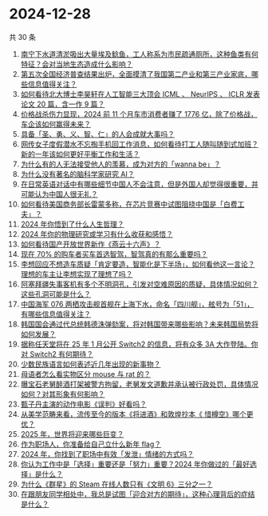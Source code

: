 # 2024-12-28

共 30 条

<!-- BEGIN ZHIHUVIDEO -->
<!-- 最后更新时间 Sat Dec 28 2024 00:12:21 GMT+0800 (China Standard Time) -->
1. [南宁下水道清淤吸出大量埃及鲶鱼，工人称系为市民疏通厕所，这种鱼类有何特征？会对当地生态造成什么影响？](https://www.zhihu.com/question/7936988780)
1. [第五次全国经济普查结果出炉，全面摸清了我国第二产业和第三产业家底，哪些信息值得关注？](https://www.zhihu.com/question/7911441186)
1. [如何看待北大博士李昊轩在人工智能三大顶会 ICML 、 NeurIPS 、 ICLR 发表论文 20 篇，含一作 9 篇？](https://www.zhihu.com/question/7819628640)
1. [价格战杀伤力显现，2024 前 11 个月车市消费者赚了 1776 亿，除了价格战，车企该如何赢得未来？](https://www.zhihu.com/question/7654165085)
1. [具备「圣、勇、义、智、仁」的人会成就大事吗？](https://www.zhihu.com/question/665702886)
1. [网传女子度假潜水不忘掏手机回工作消息，如何看待打工人随叫随到式加班？新的一年该如何更好平衡工作和生活？](https://www.zhihu.com/question/8027327220)
1. [为什么有的人无法接受他人的羡慕，成为对方的「wanna be」？](https://www.zhihu.com/question/7767940562)
1. [为什么没有著名的脑科学家研究 AI？](https://www.zhihu.com/question/7700379353)
1. [在日常英语对话中有哪些细节中国人不会注意，但是外国人却觉得很重要，并可能认为中国人很无礼？](https://www.zhihu.com/question/30964795)
1. [如何看待美国商务部长雷蒙多称，在芯片竞赛中试图阻挠中国是「白费工夫」？](https://www.zhihu.com/question/7831033602)
1. [2024 年你悟到了什么人生哲理？](https://www.zhihu.com/question/7135758747)
1. [2024 年你的物理研究或学习有什么收获和感悟？](https://www.zhihu.com/question/664886288)
1. [如何看待国产开放世界新作《燕云十六声》？](https://www.zhihu.com/question/549724814)
1. [现在 70% 的购车者买车首选智驾，智驾真的有那么重要吗？](https://www.zhihu.com/question/667690663)
1. [李想回应不想造车质疑「肯定要造，智能化是下半场」，如何看他这一言论？理想的车主让李想实现了理想了吗？](https://www.zhihu.com/question/7882686709)
1. [阿塞拜疆失事客机有多个不明洞孔，引发对空难原因的质疑，具体情况如何？这些孔洞可能是什么？](https://www.zhihu.com/question/7934003322)
1. [中国海军 076 两栖攻击舰首舰在上海下水，命名「四川舰」，舷号为「51」，有哪些信息值得关注？](https://www.zhihu.com/question/7983311016)
1. [韩国国会通过代总统韩德洙弹劾案，将对韩国带来哪些影响？未来韩国局势将如何发展？](https://www.zhihu.com/question/8009041695)
1. [据称任天堂将在 25 年 1 月公开 Switch2 的信息，将有众多 3A 大作登陆。你对 Switch2 有何期待？](https://www.zhihu.com/question/7912007455)
1. [少数民族语言如何表述近几年出现的新事物？](https://www.zhihu.com/question/24700047)
1. [母语者怎么看实物区分 mouse 与 rat 的？](https://www.zhihu.com/question/659124934)
1. [曝宝石老舅醉酒打架被警方拘留，老舅发文道歉并承认被行政处罚，具体情况如何？对其形象有何影响？](https://www.zhihu.com/question/7926371653)
1. [甄子丹主演的动作电影《误判》好看吗？](https://www.zhihu.com/question/7140417921)
1. [从美学范畴来看，流传至今的版本《将进酒》和敦煌抄本《 惜樽空》哪个更优？](https://www.zhihu.com/question/457102804)
1. [2025 年，世界将迎来哪些巨变？](https://www.zhihu.com/question/5089268184)
1. [作为职场人，你准备给自己立什么新年 flag？](https://www.zhihu.com/question/361247548)
1. [2024 年，你找到了职场中有效「发泄」情绪的方式吗？](https://www.zhihu.com/question/7020316534)
1. [你认为工作中是「选择」重要还是「努力」重要？2024 年你做过的「最好选择」是什么？](https://www.zhihu.com/question/7834728383)
1. [为什么《群星》的 Steam 在线人数只有《文明 6》三分之一？](https://www.zhihu.com/question/529874801)
1. [在跟朋友同学相处中，我总是试图「迎合对方的期待」，这种心理背后的症结是什么？](https://www.zhihu.com/question/6683967414)
<!-- END ZHIHUVIDEO -->
